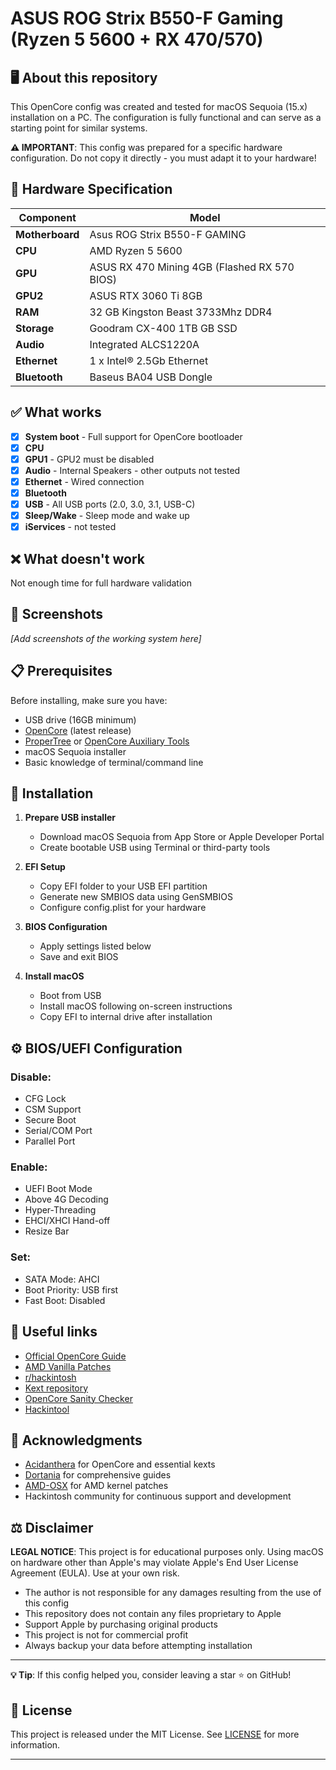 # ASUS ROG Strix B550-F Gaming (Ryzen 5 5600 + RX 470/570)

## 🖥️ About this repository

This OpenCore config was created and tested for macOS Sequoia (15.x) installation on a PC. The configuration is fully functional and can serve as a starting point for similar systems.

**⚠️ IMPORTANT**: This config was prepared for a specific hardware configuration. Do not copy it directly - you must adapt it to your hardware!

## 🔧 Hardware Specification

| Component | Model |
|-----------|-------|
| **Motherboard** | Asus ROG Strix B550-F GAMING |
| **CPU** | AMD Ryzen 5 5600 |
| **GPU** | ASUS RX 470 Mining 4GB (Flashed RX 570 BIOS) |
| **GPU2** | ASUS RTX 3060 Ti 8GB |
| **RAM** | 32 GB Kingston Beast 3733Mhz DDR4 |
| **Storage** | Goodram CX-400 1TB GB SSD |
| **Audio** | Integrated ALCS1220A |
| **Ethernet** | 1 x Intel® 2.5Gb Ethernet |
| **Bluetooth** | Baseus BA04 USB Dongle |

## ✅ What works

- [x] **System boot** - Full support for OpenCore bootloader
- [x] **CPU** 
- [x] **GPU1** - GPU2 must be disabled
- [x] **Audio** - Internal Speakers - other outputs not tested
- [x] **Ethernet** - Wired connection
- [x] **Bluetooth** 
- [x] **USB** - All USB ports (2.0, 3.0, 3.1, USB-C)
- [x] **Sleep/Wake** - Sleep mode and wake up
- [x] **iServices** - not tested

## ❌ What doesn't work

Not enough time for full hardware validation

## 📸 Screenshots

*[Add screenshots of the working system here]*

## 📋 Prerequisites

Before installing, make sure you have:

- USB drive (16GB minimum)
- [OpenCore](https://github.com/acidanthera/OpenCorePkg/releases) (latest release)
- [ProperTree](https://github.com/corpnewt/ProperTree) or [OpenCore Auxiliary Tools](https://github.com/ic005k/OCAuxiliaryTools)
- macOS Sequoia installer
- Basic knowledge of terminal/command line

## 🚀 Installation

1. **Prepare USB installer**
   - Download macOS Sequoia from App Store or Apple Developer Portal
   - Create bootable USB using Terminal or third-party tools

2. **EFI Setup**
   - Copy EFI folder to your USB EFI partition
   - Generate new SMBIOS data using GenSMBIOS
   - Configure config.plist for your hardware

3. **BIOS Configuration**
   - Apply settings listed below
   - Save and exit BIOS

4. **Install macOS**
   - Boot from USB
   - Install macOS following on-screen instructions
   - Copy EFI to internal drive after installation

## ⚙️ BIOS/UEFI Configuration

### Disable:
- CFG Lock
- CSM Support
- Secure Boot
- Serial/COM Port
- Parallel Port

### Enable:
- UEFI Boot Mode
- Above 4G Decoding
- Hyper-Threading
- EHCI/XHCI Hand-off
- Resize Bar

### Set:
- SATA Mode: AHCI
- Boot Priority: USB first
- Fast Boot: Disabled

## 🔗 Useful links

- [Official OpenCore Guide](https://dortania.github.io/OpenCore-Install-Guide/)
- [AMD Vanilla Patches](https://github.com/AMD-OSX/AMD_Vanilla)
- [r/hackintosh](https://www.reddit.com/r/hackintosh/)
- [Kext repository](https://kexts.goldfish64.com/)
- [OpenCore Sanity Checker](https://opencore.slowgeek.com/)
- [Hackintool](https://github.com/headkaze/Hackintool)

## 🙏 Acknowledgments

- [Acidanthera](https://github.com/acidanthera) for OpenCore and essential kexts
- [Dortania](https://github.com/dortania) for comprehensive guides
- [AMD-OSX](https://github.com/AMD-OSX) for AMD kernel patches
- Hackintosh community for continuous support and development

## ⚖️ Disclaimer

**LEGAL NOTICE**: This project is for educational purposes only. Using macOS on hardware other than Apple's may violate Apple's End User License Agreement (EULA). Use at your own risk.

- The author is not responsible for any damages resulting from the use of this config
- This repository does not contain any files proprietary to Apple
- Support Apple by purchasing original products
- This project is not for commercial profit
- Always backup your data before attempting installation

---

**💡 Tip**: If this config helped you, consider leaving a star ⭐ on GitHub!

## 📄 License

This project is released under the MIT License. See [LICENSE](LICENSE) for more information.

---
